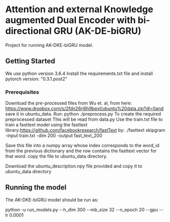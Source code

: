 # Attention and external Knowledge augmented Dual Encoder with bi-directional GRU (AK-DE-biGRU)

Project for running AK-DKE-biGRU model.

## Getting Started

We use python version 3.6.4
Install the requirements.txt file and install pytorch version: "0.3.1.post2"

### Prerequisites

Download the pre-processed files from Wu et. al, from here: https://www.dropbox.com/s/2fdn26rj6h9bpvl/ubuntu%20data.zip?dl=0and save it in ubuntu_data.
Run: python ./preprocess.py
To create the required preprocessed dataset
This will be read from data.py
Use the train.txt file to train a fasttext model using the fasttext library:https://github.com/facebookresearch/fastText by:
./fasttext skipgram -input train.txt -dim 200 -output fast_text_200

Save this file into a numpy array whose index corresponds to the word_id from the previous dictionary and the row contains the fasttext vector for that word.
copy the file to ubuntu_data directory.

Download the ubuntu_description.npy file provided and copy it to ubuntu_data directory

## Running the model

The AK-DKE-biGRU model should be run as:

python -u run_models.py --h_dim 300 --mb_size 32 --n_epoch 20 --gpu --lr 0.0001
